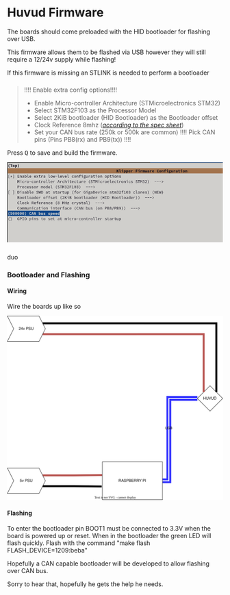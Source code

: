 # Huvud Firmware

The boards should come preloaded with the HID bootloader for flashing over USB.

This firmware allows them to be flashed via USB however they will still require a 12/24v supply while flashing!

If this firmware is missing an STLINK is needed to perform a bootloader 

###


>!!!! Enable extra config options!!!!
>- Enable Micro-controller Architecture (STMicroelectronics STM32)
>- Select STM32F103 as the Processor Model
>- Select 2KiB bootloader (HID Bootloader) as the Bootloader offset
>- Clock Reference 8mhz (*[according to the spec sheet](https://github.com/bondus/KlipperToolboard/blob/master/PCB/HuvudTiny2/huvud061_schematics.pdf)*)
>- Set your CAN bus rate (250k or 500k are common)
>!!!! Pick CAN pins (Pins PB8(rx) and PB9(tx)) !!!!

Press <kbd>Q</kbd> to save and build the firmware.

![](images/hubud_config.png)


### 
duo 
### Bootloader and Flashing

#### Wiring

Wire the boards up like so

![](images/huvud_flash_wiring.svg)

#### Flashing


To enter the bootloader pin BOOT1 must be connected to  3.3V when the board is powered up or reset. When in the bootloader the  green LED will flash quickly. Flash with the command "make flash  FLASH_DEVICE=1209:beba"

Hopefully a CAN capable bootloader will be developed to allow flashing over CAN bus.


Sorry to hear that, hopefully he gets the help he needs.